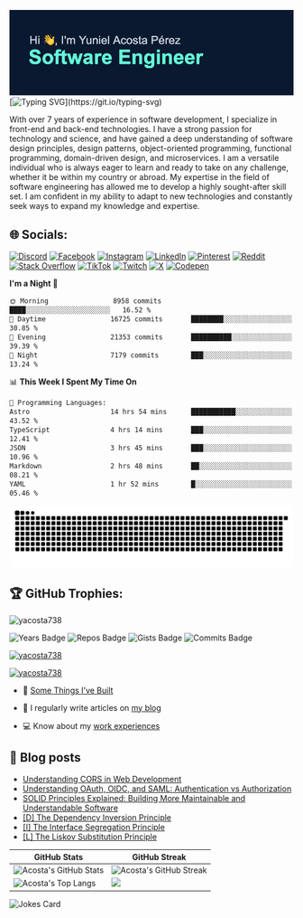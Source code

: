[![Yuniel Acosta Pérez](assets/github-banner.png)](https://github.com/yacosta738)
[![Typing SVG](https://readme-typing-svg.herokuapp.com?font=Fira+Code&pause=1000&color=64FFDA&width=435&lines=If+I+cannot+do+great+things%2C;+I+can+do+small+things+in+a+great+way.)](https://git.io/typing-svg)

With over 7 years of experience in software development, I specialize in front-end and back-end technologies. I have a strong passion for technology and science, and have gained a deep understanding of software design principles, design patterns, object-oriented programming, functional programming, domain-driven design, and microservices. I am a versatile individual who is always eager to learn and ready to take on any challenge, whether it be within my country or abroad. My expertise in the field of software engineering has allowed me to develop a highly sought-after skill set. I am confident in my ability to adapt to new technologies and constantly seek ways to expand my knowledge and expertise.

## 🌐 Socials:
[![Discord](https://img.shields.io/badge/Discord-%237289DA.svg?logo=discord&logoColor=white)](https://discord.gg/yacosta738) [![Facebook](https://img.shields.io/badge/Facebook-%231877F2.svg?logo=Facebook&logoColor=white)](https://facebook.com/yacosta738) [![Instagram](https://img.shields.io/badge/Instagram-%23E4405F.svg?logo=Instagram&logoColor=white)](https://instagram.com/yacosta738) [![LinkedIn](https://img.shields.io/badge/LinkedIn-%230077B5.svg?logo=linkedin&logoColor=white)](https://linkedin.com/in/yacosta738) [![Pinterest](https://img.shields.io/badge/Pinterest-%23E60023.svg?logo=Pinterest&logoColor=white)](https://pinterest.com/yacosta738) [![Reddit](https://img.shields.io/badge/Reddit-%23FF4500.svg?logo=Reddit&logoColor=white)](https://reddit.com/user/yacosta738) [![Stack Overflow](https://img.shields.io/badge/-Stackoverflow-FE7A16?logo=stack-overflow&logoColor=white)](https://stackoverflow.com/users/9894376) [![TikTok](https://img.shields.io/badge/TikTok-%23000000.svg?logo=TikTok&logoColor=white)](https://tiktok.com/@yacosta738) [![Twitch](https://img.shields.io/badge/Twitch-%239146FF.svg?logo=Twitch&logoColor=white)](https://twitch.tv/yacosta738) [![X](https://img.shields.io/badge/X-black.svg?logo=X&logoColor=white)](https://x.com/yacosta738) [![Codepen](https://img.shields.io/badge/Codepen-000000?style=for-the-badge&logo=codepen&logoColor=white)](https://codepen.io/yacosta738) 

<!--START_SECTION:waka-->
**I'm a Night 🦉** 

```text
🌞 Morning                8958 commits        ████░░░░░░░░░░░░░░░░░░░░░   16.52 % 
🌆 Daytime                16725 commits       ████████░░░░░░░░░░░░░░░░░   30.85 % 
🌃 Evening                21353 commits       ██████████░░░░░░░░░░░░░░░   39.39 % 
🌙 Night                  7179 commits        ███░░░░░░░░░░░░░░░░░░░░░░   13.24 % 
```


📊 **This Week I Spent My Time On** 

```text
💬 Programming Languages: 
Astro                    14 hrs 54 mins      ███████████░░░░░░░░░░░░░░   43.52 % 
TypeScript               4 hrs 14 mins       ███░░░░░░░░░░░░░░░░░░░░░░   12.41 % 
JSON                     3 hrs 45 mins       ███░░░░░░░░░░░░░░░░░░░░░░   10.96 % 
Markdown                 2 hrs 48 mins       ██░░░░░░░░░░░░░░░░░░░░░░░   08.21 % 
YAML                     1 hr 52 mins        █░░░░░░░░░░░░░░░░░░░░░░░░   05.46 % 
```


<!--END_SECTION:waka-->

<picture>
  <source media="(prefers-color-scheme: dark)" srcset="https://github.com/yacosta738/yacosta738/blob/output/github-snake-dark.svg" />
  <source media="(prefers-color-scheme: light)" srcset="https://github.com/yacosta738/yacosta738/blob/output/github-snake.svg" />
  <img alt="github-snake" src="https://github.com/yacosta738/yacosta738/blob/output/github-snake.svg" />
</picture>

## 🏆 GitHub Trophies:

<p style="text-align: left;"> <img src="https://komarev.com/ghpvc/?username=yacosta738&label=Profile%20views&color=64ffda&style=plastic&label=PROFILE+VIEWS" alt="yacosta738" /> </p>

![Years Badge](https://badges.pufler.dev/years/yacosta738)
![Repos Badge](https://badges.pufler.dev/repos/yacosta738)
![Gists Badge](https://badges.pufler.dev/gists/yacosta738)
![Commits Badge](https://badges.pufler.dev/commits/yearly/yacosta738)

<p style="text-align: left;"> <a href="https://github.com/ryo-ma/github-profile-trophy"><img src="https://github-profile-trophy.vercel.app/?username=yacosta738" alt="yacosta738" /></a> </p>

<p style="text-align: left;"> <a href="https://twitter.com/yacosta738" target="blank"><img src="https://img.shields.io/twitter/follow/yacosta738?logo=twitter&style=for-the-badge" alt="yacosta738" /></a> </p>


- :satellite: [Some Things I’ve Built](https://www.yunielacosta.com/#projects)

- :memo: I regularly write articles on [my blog](https://www.yunielacosta.com/blog)

- :computer: Know about my [work experiences](https://www.yunielacosta.com/#jobs)

## :memo: Blog posts

<!-- BLOG-POST-LIST:START -->
- [Understanding CORS in Web Development](https://yunielacosta.com/posts/en/understanding-cors-in-web-development/)
- [Understanding OAuth, OIDC, and SAML: Authentication vs Authorization](https://yunielacosta.com/posts/en/understanding-oauth-oidc-and-saml-authentication-vs-authorization/)
- [SOLID Principles Explained: Building More Maintainable and Understandable Software](https://yunielacosta.com/posts/en/solid-principles-explained-building-more-maintainable-and-understandable-software/)
- [[D] The Dependency Inversion Principle](https://yunielacosta.com/posts/en/d-the-dependency-inversion-principle/)
- [[I] The Interface Segregation Principle](https://yunielacosta.com/posts/en/i-the-interface-segregation-principle/)
- [[L] The Liskov Substitution Principle](https://yunielacosta.com/posts/en/l-the-liskov-substitution-principle/)
<!-- BLOG-POST-LIST:END -->

| GitHub Stats  | GitHub Streak           |
| ------- | ---------------- |
| ![Acosta's GitHub Stats](https://github-stats-profile.vercel.app/api?username=yacosta738&show_icons=true&locale=en&theme=vue-dark)    | ![Acosta's GitHub Streak](https://github-readme-streak-stats.herokuapp.com/?user=yacosta738&theme=vue-dark) |
| ![Acosta's Top Langs](https://github-readme-stats.vercel.app/api/top-langs/?username=yacosta738&theme=vue-dark&hide_border=false&include_all_commits=true&count_private=true&layout=compact)  | ![](https://github-contributor-stats.vercel.app/api?username=yacosta738&limit=5&theme=vue-dark&combine_all_yearly_contributions=true)|

![Jokes Card](https://readme-jokes.vercel.app/api?theme=vue-dark)
